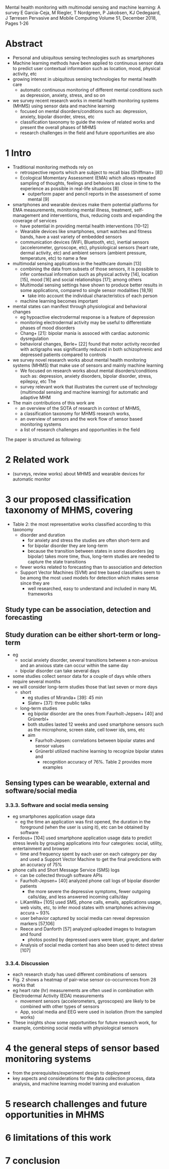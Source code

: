 Mental health monitoring with multimodal sensing and machine learning: A survey
E Garcia-Ceja, M Riegler, T Nordgreen, P Jakobsen, KJ  Oedegaard, J Tørresen
Pervasive and Mobile Computing Volume 51, December 2018, Pages 1-26

# Abstract

* Personal and ubiquitous sensing technologies such as smartphones
* Machine learning methods have been applied to continuous sensor data to
  predict user contextual information such as
  location, mood, physical activity, etc
* growing interest in ubiquitous sensing technologies for mental health care
  * automatic continuous monitoring of different mental conditions such as
    depression, anxiety, stress, and so on
* we survey recent research works in mental health monitoring systems (MHMS)
  using sensor data and machine learning
  * focused on mental disorders/conditions such as:
    depression, anxiety, bipolar disorder, stress, etc
  * classification taxonomy to guide the review of related works and present
    the overall phases of MHMS
  * research challenges in the field and future opportunities are also

# 1 Intro

* Traditional monitoring methods rely on
  * retrospective reports which are subject to recall bias (Shiffman+ [8])
  * Ecological Momentary Assessment (EMA) which allows
    repeated sampling of thoughts, feelings and behaviors
    as close in time to the experience as possible in real-life situations [8]
    * outperform paper and pencil reports in the assessment of some mental [9]
* smartphones and wearable devices make them potential platforms for EMA
  measurements, monitoring mental illness, treatment, self-management and
  interventions, thus, reducing costs and expanding the coverage of services
  * have potential in providing mental health interventions [10–12]
  * Wearable devices like smartphones, smart watches and fitness bands, have
    a vast variety of embedded sensors
  * communication devices (WiFi, Bluetooth, etc), inertial sensors
    (accelerometer, gyroscope, etc), physiological sensors (heart rate,
    dermal activity, etc) and ambient sensors (ambient pressure, temperature,
    etc) to name a few
* multimodal sensing applications in the healthcare domain [13]
  * combining the data from subsets of those sensors, it is possible to infer
    contextual information such as physical activity [14], location [15], mood
    [16] and social relationships [17]; among others
  * Multimodal sensing settings have shown to produce better results in some
    applications, compared to single sensor modalities [18,19]
    * take into account the individual characteristics of each person
  * machine learning becomes important
* mental states can manifest through physiological and behavioral changes
  * eg hypoactive electrodermal response is a feature of depression
  * monitoring electrodermal activity may be useful to differentiate phases of
    mood disorders
  * Chang+ [21]: bipolar mania is assoced with cardiac autonomic dysregulation
  * behavioral changes, Berle+ [22] found that
    motor activity recorded with actigraphs was significantly reduced in both
    schizophrenic and depressed patients compared to controls
* we survey novel research works about mental health monitoring systems (MHMS)
  that make use of sensors and mainly machine learning
  * We focused on research works about mental disorders/conditions such as:
    depression, anxiety disorders, bipolar disorder, stress, epilepsy, etc The
  * survey relevant work that illustrates the current use of technology
    (multimodal sensing and machine learning) for automatic and adaptive MHM
* The main contributions of this work are
  * an overview of the SOTA of research in context of MHMS,
  * a classification taxonomy for MHMS research works,
  * an overview of sensors and the work flow of sensor based monitoring systems
  * a list of research challenges and opportunities in the field

The paper is structured as following:

# 2 Related work

* (surveys, review works) about MHMS and wearable devices for automatic monitor

# 3 our proposed classification taxonomy of MHMS, covering

* Table 2: the most representative works classified according to this taxonomy
  * disorder and duration
    * for anxiety and stress the studies are often short-term and
    * for bipolar disorder they are long-term
    * because the transition between states in some disorders (eg bipolar) takes
      more time, thus, long-term studies are needed to capture the state
      transitions
  * fewer works related to forecasting than to association and detection
  * Support Vector Machines (SVM) and tree based classifiers seem to be among
    the most used models for detection which makes sense since they are
    * well researched, easy to understand and included in many ML frameworks

## Study type can be association, detection and forecasting

## Study duration can be either short-term or long-term

* eg
  * social anxiety disorder, several transitions between a non-anxious and an
    anxious state can occur within the same day
  * bipolar disorder can take several days
* some studies collect sensor data for a couple of days while
  others require several months
* we will consider long-term studies those that last seven or more days
  * short
    * eg studies of Miranda+ [39]: 45 min
    * Slater+ [37]: three public talks
  * long-term studies
    * eg bipolar disorder are the ones from Faurholt-Jepsen+ [40] and Grünerbl+
    * both studies lasted 12 weeks and used smartphone sensors such as the
      microphone, screen state, cell tower ids, sms, etc
    * aim
      * Faurholt-Jepsen: correlations between bipolar states and sensor values
      * Grünerbl utilized machine learning to recognize bipolar states and
        * recognition accuracy of 76%. Table 2 provides more examples

## Sensing types can be wearable, external and software/social media

### 3.3.3. Software and social media sensing

* eg smartphones application usage data
  * eg the time an application was first opened, the duration in the foreground
    (when the user is using it), etc can be obtained by software
* Ferdous+ [104] used smartphone application usage data to
  predict stress levels by grouping applications into four categories:
  social, utility, entertainment and browser
  * time and frequency spent by each user on each category per day and used a
    Support Vector Machine to get the final predictions with an accuracy of 75%
* phone calls and Short Message Service (SMS) logs
  * can be collected through software APIs
  * Faurholt-Jepsen+ [40] analyzed phone call logs of bipolar disorder patients
    * the more severe the depressive symptoms, fewer outgoing calls/day, and
      less answered incoming calls/day
  * LiKamWa+ [105] used SMS, phone calls, emails, applications usage, web
    visits, etc, to infer mood states with smartphones achieving accura ~ 93%
  * user behavior captured by social media can reveal depression markers
    [57,106]
  * Reece and Danforth [57] analyzed uploaded images to Instagram and found
    * photos posted by depressed users were bluer, grayer, and darker
  * Analysis of social media content has also been used to detect stress [107]

### 3.3.4. Discussion

* each research study has used different combinations of sensors
* Fig. 2 shows a heatmap of pair-wise sensor co-occurrences from 28 works that
* eg heart rate (hr) measurements are often used in combination with
  Electrodermal Activity (EDA) measurements
  * movement sensors (accelerometers, gyroscopes) are likely to be combined
    with other types of sensors
  * App, social media and EEG were used in isolation (from the sampled works)
* These insights show some opportunities for future research work, for example,
  combining social media with physiological sensors

# 4 the general steps of sensor based monitoring systems

* from the prerequisites/experiment design to deployment
* key aspects and considerations for the data collection process, data
  analysis, and machine learning model training and evaluation

# 5 research challenges and future opportunities in MHMS

# 6 limitations of this work

# 7 conclusion
